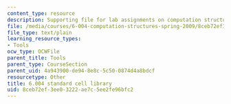 ```yaml
---
content_type: resource
description: Supporting file for lab assignments on computation structures.
file: /media/courses/6-004-computation-structures-spring-2009/8ceb72ef3ee03222ae7c5ee2fe96bfc2_stdcell.jsim
file_type: text/plain
learning_resource_types:
- Tools
ocw_type: OCWFile
parent_title: Tools
parent_type: CourseSection
parent_uid: 4a943900-de94-8e8c-5c50-0874d4a8bdcf
resourcetype: Other
title: 6.004 standard cell library
uid: 8ceb72ef-3ee0-3222-ae7c-5ee2fe96bfc2
---
```


